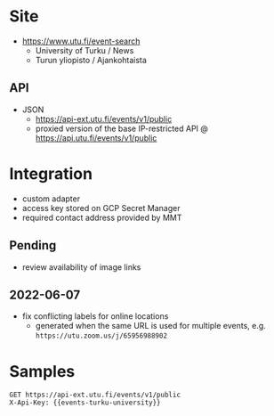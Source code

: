# Site

* https://www.utu.fi/event-search
  * University of Turku / News
  * Turun yliopisto / Ajankohtaista

## API

* JSON
  * https://api-ext.utu.fi/events/v1/public
  * proxied version of the base IP-restricted API @ https://api.utu.fi/events/v1/public

# Integration

* custom adapter
* access key stored on GCP Secret Manager
* required contact address provided by MMT

## Pending

* review availability of image links

## 2022-06-07

* fix conflicting labels for online locations
  * generated when the same URL is used for multiple events, e.g. `https://utu.zoom.us/j/65956988902`

# Samples

```http
GET https://api-ext.utu.fi/events/v1/public
X-Api-Key: {{events-turku-university}}
```

